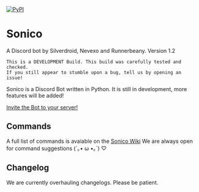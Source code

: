 [![PyPI](https://img.shields.io/pypi/pyversions/discord.py.svg)](https://pypi.python.org/pypi/discord.py/)
# Sonico
A Discord bot by Silverdroid, Nevexo and Runnerbeany.
Version 1.2

```
This is a DEVELOPMENT Build. This build was carefully tested and checked.
If you still appear to stumble upon a bug, tell us by opening an issue!
```

Sonico is a Discord Bot written in Python.
It is still in development, more features will be added!

[Invite the Bot to your server!](http://sonico.silverdroid.ga/invite.php)

## Commands
A full list of commands is avaiable on the [Sonico Wiki](http://github.com/xSilverdroid/Sonico/wiki/Features)
We are always open for command suggestions (´｡• ω •｡`) ♡

## Changelog
We are currently overhauling changelogs. Please be patient.